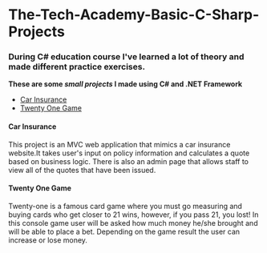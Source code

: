 # The-Tech-Academy-Basic-C-Sharp-Projects

### During C# education course I've learned a lot of theory and made different practice exercises.

**These are some _small projects_ I made using C# and .NET Framework**


- [Car Insurance](https://github.com/LyudmilaNevedomskaya/The-Tech-Academy-Basic-C-Sharp-Projects/tree/main/CarInsurance)
- [Twenty One Game](https://github.com/LyudmilaNevedomskaya/The-Tech-Academy-Basic-C-Sharp-Projects/tree/main/TwentyOneGame)

#### Car Insurance

This project is an MVC web application that mimics a car insurance website.It takes user's input on policy information and calculates a quote based on business logic. There is also an admin page that allows staff to view all of the quotes that have been issued.

#### Twenty One Game

Twenty-one is a famous card game where you must go measuring and buying cards who get closer to 21 wins, however, if you pass 21, you lost! In this console game user will be asked how much money he/she brought and will be able to place a bet. Depending on the game result the user can increase or lose money. 